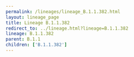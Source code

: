 ```yaml
---
permalink: /lineages/lineage_B.1.1.382.html
layout: lineage_page
title: Lineage B.1.1.382
redirect_to: ../lineage.html?lineage=B.1.1.382
lineage: B.1.1.382
parent: B.1.1
children: ['B.1.1.382']
---
```

